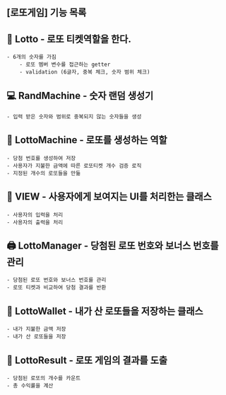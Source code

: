 ## [로또게임] 기능 목록

## 🎫 Lotto - 로또 티켓역할을 한다. ## 
    - 6개의 숫자를 가짐
        - 로또 멤버 변수를 접근하는 getter
        - validation (6글자, 중복 체크, 숫자 범위 체크)

## 💻 RandMachine - 숫자 랜덤 생성기 ##
    - 입력 받은 숫자와 범위로 중복되지 않는 숫자들을 생성
    
## 🎰 LottoMachine -  로또를 생성하는 역할 ##
    - 당첨 번호를 생성하여 저장
    - 사용자가 지불한 금액에 따른 로또티켓 개수 검증 로직
    - 지정된 개수의 로또들을 만듦

## 💁 VIEW - 사용자에게 보여지는 UI를 처리한는 클래스 ##
    - 사용자의 입력을 처리
    - 사용자의 출력을 처리
    
## 🖨️ LottoManager - 당첨된 로또 번호와 보너스 번호를 관리 ##
    - 당첨된 로또 번호와 보너스 번호를 관리
    - 로또 티켓과 비교하여 당첨 결과를 반환

## 👛 LottoWallet - 내가 산 로또들을 저장하는 클래스 ##
    - 내가 지불한 금액 저장
    - 내가 산 로또들을 저장

## 📖 LottoResult - 로또 게임의 결과를 도출 ##
    - 당첨된 로또의 개수를 카운트
    - 총 수익률을 계산